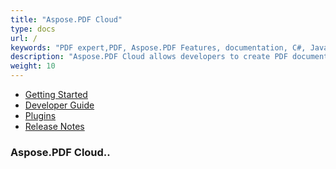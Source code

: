 ```yaml
---
title: "Aspose.PDF Cloud"
type: docs
url: /
keywords: "PDF expert,PDF, Aspose.PDF Features, documentation, C#, Java, Python, Go, Node.Js, convert pdf to excel, pdf to doc, pdf to ppt, pdf to html, pdf to tiff, pdf to svg, pdf to epub, pdf to latex"
description: "Aspose.PDF Cloud allows developers to create PDF documents, whether simple or complex.You can convert pdf to excel, pdf to doc, pdf to ppt, pdf to html, pdf to tiff, pdf to svg, pdf to epub, pdf to latex by using the SDKs in various languages such as, C#, Java, Python, Ruby, PHP, Node.js, Swift, Android and Go. It allows inserting tables, graphs, images, hyperlinks, custom fonts and more into PDF documents. Moreover, it is also possible to compress PDF documents. This Cloud API provides excellent security features to develop secure PDF documents. The most distinct feature is that it supports the creation of PDF documents through both an API and from XML templates."
weight: 10
---
```


- [Getting Started](/pdf/getting-started/)
- [Developer Guide](/pdf/developer-guide/)
- [Plugins](/pdf/plugins/)
- [Release Notes](/pdf/release-notes/)

### Aspose.PDF Cloud..
